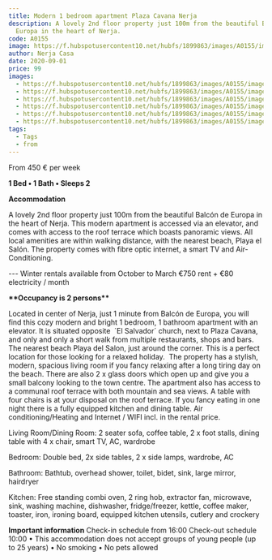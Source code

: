 ```yaml
---
title: Modern 1 bedroom apartment Plaza Cavana Nerja
description: A lovely 2nd floor property just 100m from the beautiful Balcón de
  Europa in the heart of Nerja.
code: A0155
image: https://f.hubspotusercontent10.net/hubfs/1899863/images/A0155/image-01.jpg
author: Nerja Casa
date: 2020-09-01
price: 99
images: 
  - https://f.hubspotusercontent10.net/hubfs/1899863/images/A0155/image-01.jpg
  - https://f.hubspotusercontent10.net/hubfs/1899863/images/A0155/image-02.jpg
  - https://f.hubspotusercontent10.net/hubfs/1899863/images/A0155/image-03.jpg
  - https://f.hubspotusercontent10.net/hubfs/1899863/images/A0155/image-04.jpg
  - https://f.hubspotusercontent10.net/hubfs/1899863/images/A0155/image-05.jpg
  - https://f.hubspotusercontent10.net/hubfs/1899863/images/A0155/image-06.jpg
tags:
  - Tags
  - from
---
```

From 450 € per week

**1 Bed • 1 Bath • Sleeps 2**

**Accommodation**

A lovely 2nd floor property just 100m from the beautiful Balcón de Europa in the heart of Nerja. This modern apartment is accessed via an elevator, and comes with access to the roof terrace which boasts panoramic views. All local amenities are within walking distance, with the nearest beach, Playa el Salón. The property comes with fibre optic internet, a smart TV and Air-Conditioning.

\--- Winter rentals available from October to March €750 rent + €80 electricity / month

**\*\*Occupancy is 2 persons\*\***

Located in center of Nerja, just 1 minute from Balcón de Europa, you will find this cozy modern and bright 1 bedroom, 1 bathroom apartment with an elevator. It is situated opposite  ´El Salvador´ church, next to Plaza Cavana, and only and only a short walk from multiple restaurants, shops and bars. The nearest beach Playa del Salon, just around the corner. This is a perfect location for those looking for a relaxed holiday.  The property has a stylish, modern, spacious living room if you fancy relaxing after a long tiring day on the beach. There are also 2 x glass doors which open up and give you a small balcony looking to the town centre. The apartment also has access to a communal roof terrace with both mountain and sea views. A table with four chairs is at your disposal on the roof terrace. If you fancy eating in one night there is a fully equipped kitchen and dining table. Air conditioning/Heating and Internet / WIFI incl. in the rental price.

Living Room/Dining Room: 2 seater sofa, coffee table, 2 x foot stalls, dining table with 4 x chair, smart TV, AC, wardrobe

Bedroom: Double bed, 2x side tables, 2 x side lamps, wardrobe, AC

Bathroom: Bathtub, overhead shower, toilet, bidet, sink, large mirror, hairdryer

Kitchen: Free standing combi oven, 2 ring hob, extractor fan, microwave, sink, washing machine, dishwasher, fridge/freezer, kettle, coffee maker, toaster, iron, ironing board, equipped kitchen utensils, cutlery and crockery

**Important information** Check-in schedule from 16:00 Check-out schedule 10:00 • This accommodation does not accept groups of young people (up to 25 years) • No smoking • No pets allowed
